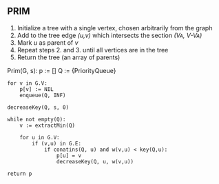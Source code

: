 PRIM
----

1. Initialize a tree with a single vertex, chosen arbitrarily from the graph
2. Add to the tree edge _(u,v)_ which intersects the section _(Vᴀ, V-Vᴀ)_
3. Mark _u_ as parent of _v_
4. Repeat steps 2. and 3. until all vertices are in the tree
5. Return the tree (an array of parents)


Prim(G, s):
    p := []
    Q := {PriorityQueue}

    for v in G.V:
        p[v] := NIL
        enqueue(Q, INF)

    decreaseKey(Q, s, 0)

    while not empty(Q):
        v := extractMin(Q)

        for u in G.V:
            if (v,u) in G.E:
                if conatins(Q, u) and w(v,u) < key(Q,u):
                    p[u] = v
                    decreaseKey(Q, u, w(v,u))

    return p
